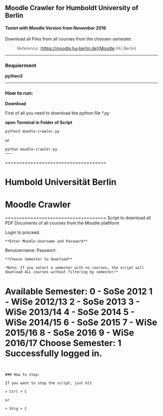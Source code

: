 ## Moodle Crawler for Humboldt University of Berlin
#### Testet with Moodle Version from November 2016

Download all Files from all courses from the choosen semester.

> Reference: [https://moodle.hu-berlin.de](Moodle HU Berlin)

---

### Requierment
**python3**

---

### How to run:

**Download**

First of all you need to download the python file *.py


**open Terminal in Folder of Script**

~~~~
python3 moodle-crawler.py
~~~~
or
~~~~
python moodle-crawler.py
~~~

~~~~
====================================
#    Humbold Universität Berlin    #
#          Moodle Crawler          #
====================================
Script to download all PDF Documents of all courses from the Moodle plattform

Login to proceed.
~~~~
**Enter Moodle-Username and Password**
~~~~

Benutzername: 
Passwort: 
~~~~
**Choose Semester to download**

*Note: If you select a semester with no courses, the script will download ALL courses without filtering by semester!*

~~~~
Available Semester: 
0  -  SoSe 2012
1  -  WiSe 2012/13
2  -  SoSe 2013
3  -  WiSe 2013/14
4  -  SoSe 2014
5  -  WiSe 2014/15
6  -  SoSe 2015
7  -  WiSe 2015/16
8  -  SoSe 2016
9  -  WiSe 2016/17
Choose Semester: 1
Successfully logged in.
==============================
~~~~


### How to stop:

If you want to stop the script, just hit

> Ctrl + C

or 

> Strg + C

